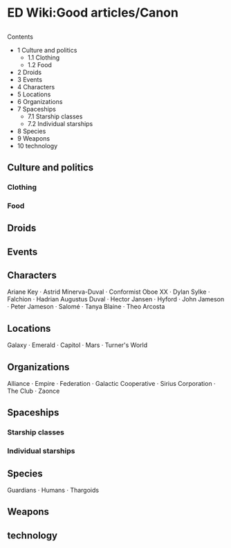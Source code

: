 # ED Wiki:Good articles/Canon
## 

Contents

- 1 Culture and politics
    - 1.1 Clothing
    - 1.2 Food
- 2 Droids
- 3 Events
- 4 Characters
- 5 Locations
- 6 Organizations
- 7 Spaceships
    - 7.1 Starship classes
    - 7.2 Individual starships
- 8 Species
- 9 Weapons
- 10 technology

## Culture and politics

### Clothing

### Food

## Droids

## Events

## Characters

Ariane Key · Astrid Minerva-Duval · Conformist Oboe XX · Dylan Sylke · Falchion · Hadrian Augustus Duval · Hector Jansen · Hyford · John Jameson · Peter Jameson · Salomé · Tanya Blaine · Theo Arcosta

## Locations

Galaxy · Emerald · Capitol · Mars · Turner's World 

## Organizations

Alliance · Empire · Federation · Galactic Cooperative · Sirius Corporation · The Club · Zaonce 

## Spaceships

### Starship classes

### Individual starships

## Species

Guardians · Humans · Thargoids 

## Weapons

## technology